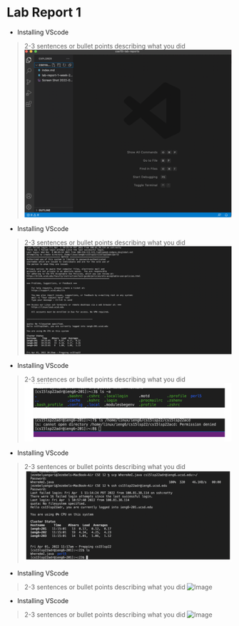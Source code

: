 # Lab Report 1

* Installing VScode
> 2-3 sentences or bullet points describing what you did
![Image](https://github.com/jezebelatucsd/cse15l-lab-reports/blob/main/Installing%20VScode.png)

* Installing VScode
> 2-3 sentences or bullet points describing what you did
![Image](https://github.com/jezebelatucsd/cse15l-lab-reports/blob/main/Screen%20Shot%202022-04-01%20at%2010.29.01%20AM.png)


* Installing VScode
> 2-3 sentences or bullet points describing what you did
![Image](https://github.com/jezebelatucsd/cse15l-lab-reports/blob/main/Screen%20Shot%202022-04-08%20at%2011.35.38%20AM.png)


* Installing VScode
> 2-3 sentences or bullet points describing what you did
![Image](https://github.com/jezebelatucsd/cse15l-lab-reports/blob/main/Screen%20Shot%202022-04-08%20at%2011.36.52%20AM.png)


* Installing VScode
> 2-3 sentences or bullet points describing what you did
![Image](http://url/a.png)


* Installing VScode
> 2-3 sentences or bullet points describing what you did
![Image](http://url/a.png)

